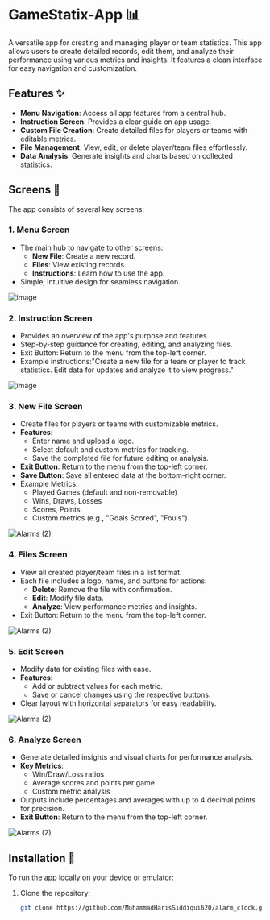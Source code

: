 # GameStatix-App 📊

A versatile app for creating and managing player or team statistics. This app allows users to create detailed records, edit them, and analyze their performance using various metrics and insights. It features a clean interface for easy navigation and customization.


## Features ✨

- **Menu Navigation**: Access all app features from a central hub.
- **Instruction Screen**: Provides a clear guide on app usage.
- **Custom File Creation**: Create detailed files for players or teams with editable metrics.
- **File Management**: View, edit, or delete player/team files effortlessly.
- **Data Analysis**: Generate insights and charts based on collected statistics.

## Screens 🚀

The app consists of several key screens:

### 1. **Menu Screen**
   - The main hub to navigate to other screens:
      - **New File**: Create a new record.
      - **Files**: View existing records.
      - **Instructions**: Learn how to use the app.
   - Simple, intuitive design for seamless navigation.

![image](https://github.com/user-attachments/assets/8b163101-76f9-46a4-9fd4-35b0e03cefa6)


### 2. **Instruction Screen**
   - Provides an overview of the app's purpose and features.
   - Step-by-step guidance for creating, editing, and analyzing files.
   - Exit Button: Return to the menu from the top-left corner.
   - Example instructions:"Create a new file for a team or player to track statistics. Edit data for updates and analyze it to view progress."

![image](https://github.com/user-attachments/assets/d381b2da-b69e-4582-82dc-bf8714d2fdb2)


### 3. **New File Screen**
   - Create files for players or teams with customizable metrics.
   - **Features**: 
     - Enter name and upload a logo.
     - Select default and custom metrics for tracking.
     - Save the completed file for future editing or analysis.
   - **Exit Button**: Return to the menu from the top-left corner.
   - **Save Button**: Save all entered data at the bottom-right corner.
   - Example Metrics:
     - Played Games (default and non-removable)
     - Wins, Draws, Losses
     - Scores, Points
     - Custom metrics (e.g., "Goals Scored", "Fouls")

![Alarms (2)](https://github.com/user-attachments/assets/17f740e6-458c-413e-bc14-60ad572ad80a)

### 4. **Files Screen**
   - View all created player/team files in a list format.
   - Each file includes a logo, name, and buttons for actions:
     - **Delete**: Remove the file with confirmation.
     - **Edit**: Modify file data.
     - **Analyze**: View performance metrics and insights.
   - Exit Button: Return to the menu from the top-left corner.

![Alarms (2)](https://github.com/user-attachments/assets/17f740e6-458c-413e-bc14-60ad572ad80a)

### 5. **Edit Screen**
   - Modify data for existing files with ease.
   - **Features**: 
     - Add or subtract values for each metric.
     - Save or cancel changes using the respective buttons.
   - Clear layout with horizontal separators for easy readability.

![Alarms (2)](https://github.com/user-attachments/assets/17f740e6-458c-413e-bc14-60ad572ad80a)

### 6. **Analyze Screen**
   - Generate detailed insights and visual charts for performance analysis.
   - **Key Metrics**: 
     - Win/Draw/Loss ratios
     - Average scores and points per game
     - Custom metric analysis
   - Outputs include percentages and averages with up to 4 decimal points for precision.
   - **Exit Button**: Return to the menu from the top-left corner.

![Alarms (2)](https://github.com/user-attachments/assets/17f740e6-458c-413e-bc14-60ad572ad80a)

## Installation 🔧

To run the app locally on your device or emulator:

1. Clone the repository:
   ```bash
   git clone https://github.com/MuhammadHarisSiddiqui620/alarm_clock.git
